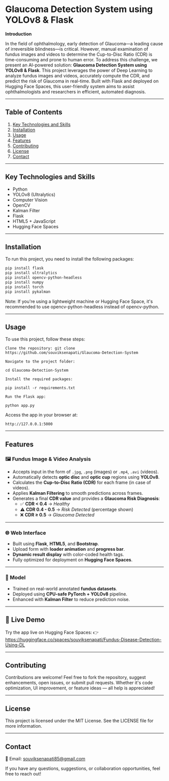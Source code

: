 # Glaucoma Detection System using YOLOv8 & Flask

**Introduction**

In the field of ophthalmology, early detection of Glaucoma—a leading cause of irreversible blindness—is critical. However, manual examination of fundus images and videos to determine the Cup-to-Disc Ratio (CDR) is time-consuming and prone to human error. To address this challenge, we present an AI-powered solution: **Glaucoma Detection System using YOLOv8 & Flask**. This project leverages the power of Deep Learning to analyze fundus images and videos, accurately compute the CDR, and predict the risk of Glaucoma in real-time. Built with Flask and deployed on Hugging Face Spaces, this user-friendly system aims to assist ophthalmologists and researchers in efficient, automated diagnosis.

---

## Table of Contents

1. [Key Technologies and Skills](#key-technologies-and-skills)  
2. [Installation](#installation)  
3. [Usage](#usage)  
4. [Features](#features)  
5. [Contributing](#contributing)  
6. [License](#license)  
7. [Contact](#contact)

---

## Key Technologies and Skills

- Python  
- YOLOv8 (Ultralytics)  
- Computer Vision  
- OpenCV  
- Kalman Filter  
- Flask  
- HTML5 + JavaScript  
- Hugging Face Spaces

---

## Installation

To run this project, you need to install the following packages:

```bash
pip install flask
pip install ultralytics
pip install opencv-python-headless
pip install numpy
pip install torch
pip install pykalman
```

Note: If you're using a lightweight machine or Hugging Face Space, it's recommended to use opencv-python-headless instead of opencv-python.

---

## Usage

To use this project, follow these steps:
```
Clone the repository: git clone https://github.com/souviksenapati/Glaucoma-Detection-System

Navigate to the project folder:

cd Glaucoma-Detection-System

Install the required packages:

pip install -r requirements.txt

Run the Flask app:

python app.py
```
Access the app in your browser at:

    http://127.0.0.1:5000

---
## Features

### 🖼️ Fundus Image & Video Analysis
- Accepts input in the form of `.jpg`, `.png` (images) or `.mp4`, `.avi` (videos).
- Automatically detects **optic disc** and **optic cup** regions using **YOLOv8**.
- Calculates the **Cup-to-Disc Ratio (CDR)** for each frame (in case of videos).
- Applies **Kalman Filtering** to smooth predictions across frames.
- Generates a final **CDR value** and provides a **Glaucoma Risk Diagnosis**:
  - ✅ **CDR < 0.4** → *Healthy*
  - ⚠️ **CDR 0.4 - 0.5** → *Risk Detected* (percentage shown)
  - ❌ **CDR ≥ 0.5** → *Glaucoma Detected*

---

### 🌐 Web Interface
- Built using **Flask**, **HTML5**, and **Bootstrap**.
- Upload form with **loader animation** and **progress bar**.
- **Dynamic result display** with color-coded health tags.
- Fully optimized for deployment on **Hugging Face Spaces**.

---

### 🧠 Model
- Trained on real-world annotated **fundus datasets**.
- Deployed using **CPU-safe PyTorch + YOLOv8** pipeline.
- Enhanced with **Kalman Filter** to reduce prediction noise.

---

## 🚀 Live Demo

Try the app live on Hugging Face Spaces:
👉 https://huggingface.co/spaces/souviksenapati/Fundus-Disease-Detection-Using-DL

---

## Contributing

Contributions are welcome!
Feel free to fork the repository, suggest enhancements, open issues, or submit pull requests. Whether it's code optimization, UI improvement, or feature ideas — all help is appreciated!

---

## License

This project is licensed under the MIT License.
See the LICENSE file for more information.

---

## Contact

📧 Email: souviksenapati85@gmail.com

If you have any questions, suggestions, or collaboration opportunities, feel free to reach out!
